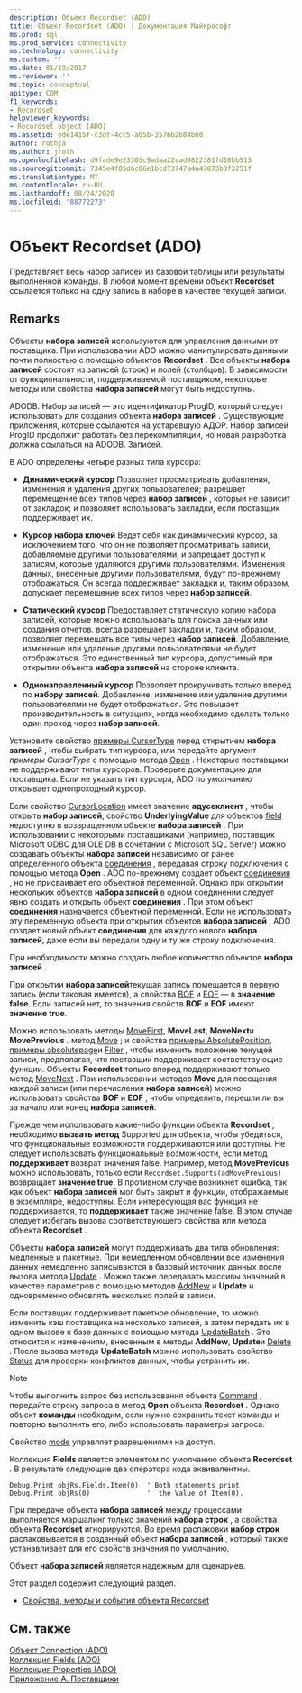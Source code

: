 ```yaml
---
description: Объект Recordset (ADO)
title: Объект Recordset (ADO) | Документация Майкрософт
ms.prod: sql
ms.prod_service: connectivity
ms.technology: connectivity
ms.custom: ''
ms.date: 01/19/2017
ms.reviewer: ''
ms.topic: conceptual
apitype: COM
f1_keywords:
- Recordset
helpviewer_keywords:
- Recordset object [ADO]
ms.assetid: ede1415f-c3df-4cc5-a05b-2576b2b84b60
author: rothja
ms.author: jroth
ms.openlocfilehash: d9fade9e23303c9adaa22cad9822381fd10bb513
ms.sourcegitcommit: 7345e4f05d6c06e1bcd73747a4a47873b3f3251f
ms.translationtype: MT
ms.contentlocale: ru-RU
ms.lasthandoff: 08/24/2020
ms.locfileid: "88772273"
---
```

# <a name="recordset-object-ado"></a>Объект Recordset (ADO)
Представляет весь набор записей из базовой таблицы или результаты выполненной команды. В любой момент времени объект **Recordset** ссылается только на одну запись в наборе в качестве текущей записи.  
  
## <a name="remarks"></a>Remarks  
 Объекты **набора записей** используются для управления данными от поставщика. При использовании ADO можно манипулировать данными почти полностью с помощью объектов **Recordset** . Все объекты **набора записей** состоят из записей (строк) и полей (столбцов). В зависимости от функциональности, поддерживаемой поставщиком, некоторые методы или свойства **набора записей** могут быть недоступны.  
  
 ADODB. Набор записей — это идентификатор ProgID, который следует использовать для создания объекта **набора записей** . Существующие приложения, которые ссылаются на устаревшую АДОР. Набор записей ProgID продолжит работать без перекомпиляции, но новая разработка должна ссылаться на ADODB. Записей.  
  
 В ADO определены четыре разных типа курсора:  
  
-   **Динамический курсор** Позволяет просматривать добавления, изменения и удаления других пользователей; разрешает перемещение всех типов через **набор записей** , который не зависит от закладок; и позволяет использовать закладки, если поставщик поддерживает их.  
  
-   **Курсор набора ключей** Ведет себя как динамический курсор, за исключением того, что он не позволяет просматривать записи, добавляемые другими пользователями, и запрещает доступ к записям, которые удаляются другими пользователями. Изменения данных, внесенные другими пользователями, будут по-прежнему отображаться. Он всегда поддерживает закладки и, таким образом, допускает перемещение всех типов через **набор записей**.  
  
-   **Статический курсор** Предоставляет статическую копию набора записей, которые можно использовать для поиска данных или создания отчетов. всегда разрешает закладки и, таким образом, позволяет перемещать все типы через **набор записей**. Добавление, изменение или удаление другими пользователями не будет отображаться. Это единственный тип курсора, допустимый при открытии объекта **набора записей** на стороне клиента.  
  
-   **Однонаправленный курсор** Позволяет прокручивать только вперед по **набору записей**. Добавление, изменение или удаление другими пользователями не будет отображаться. Это повышает производительность в ситуациях, когда необходимо сделать только один проход через **набор записей**.  
  
 Установите свойство [примеры CursorType](./cursortype-property-ado.md) перед открытием **набора записей** , чтобы выбрать тип курсора, или передайте аргумент *примеры CursorType* с помощью метода [Open](./open-method-ado-recordset.md) . Некоторые поставщики не поддерживают типы курсоров. Проверьте документацию для поставщика. Если не указать тип курсора, ADO по умолчанию открывает однопроходный курсор.  
  
 Если свойство [CursorLocation](./cursorlocation-property-ado.md) имеет значение **адусеклиент** , чтобы открыть **набор записей**, свойство **UnderlyingValue** для объектов [field](./field-object.md) недоступно в возвращенном объекте **набора записей** . При использовании с некоторыми поставщиками (например, поставщик Microsoft ODBC для OLE DB в сочетании с Microsoft SQL Server) можно создавать объекты **набора записей** независимо от ранее определенного объекта [соединения](./connection-object-ado.md) , передавая строку подключения с помощью метода **Open** . ADO по-прежнему создает объект [соединения](./connection-object-ado.md) , но не присваивает его объектной переменной. Однако при открытии нескольких объектов **набора записей** в одном соединении следует явно создать и открыть объект **соединения** . При этом объект **соединения** назначается объектной переменной. Если не использовать эту переменную объекта при открытии объектов **набора записей** , ADO создает новый объект **соединения** для каждого нового **набора записей**, даже если вы передали одну и ту же строку подключения.  
  
 При необходимости можно создать любое количество объектов **набора записей** .  
  
 При открытии **набора записей**текущая запись помещается в первую запись (если таковая имеется), а свойства [BOF](./bof-eof-properties-ado.md) и [EOF](./bof-eof-properties-ado.md) — в **значение false**. Если записей нет, то значения свойств **BOF** и **EOF** имеют **значение true**.  
  
 Можно использовать методы [MoveFirst](./movefirst-movelast-movenext-and-moveprevious-methods-ado.md), **MoveLast**, **MoveNext**и **MovePrevious** . метод [Move](./move-method-ado.md) ; и свойства [примеры AbsolutePosition](./absoluteposition-property-ado.md), [примеры absolutepage](./absolutepage-property-ado.md)и [Filter](./filter-property.md) , чтобы изменить положение текущей записи, предполагая, что поставщик поддерживает соответствующие функции. Объекты **Recordset** только вперед поддерживают только метод [MoveNext](./movefirst-movelast-movenext-and-moveprevious-methods-ado.md) . При использовании методов **Move** для посещения каждой записи (или перечисления **набора записей**) можно использовать свойства **BOF** и **EOF** , чтобы определить, перешли ли вы за начало или конец **набора записей**.  
  
 Прежде чем использовать какие-либо функции объекта **Recordset** , необходимо **вызвать метод** Supported для объекта, чтобы убедиться, что функциональные возможности поддерживаются или доступны. Не следует использовать функциональные возможности, если метод **поддерживает** возврат значения false. Например, метод **MovePrevious** можно использовать, только если `Recordset.Supports(adMovePrevious)` возвращает **значение true**. В противном случае возникнет ошибка, так как объект **набора записей** мог быть закрыт и функции, отображаемые в экземпляре, недоступны. Если интересующая вас функция не поддерживается, то **поддерживает** также значение false. В этом случае следует избегать вызова соответствующего свойства или метода объекта **Recordset** .  
  
 Объекты **набора записей** могут поддерживать два типа обновления: медленные и пакетные. При немедленном обновлении все изменения данных немедленно записываются в базовый источник данных после вызова метода [Update](./update-method.md) . Можно также передавать массивы значений в качестве параметров с помощью методов [AddNew](./addnew-method-ado.md) и **Update** и одновременно обновлять несколько полей в записи.  
  
 Если поставщик поддерживает пакетное обновление, то можно изменить кэш поставщика на несколько записей, а затем передать их в одном вызове к базе данных с помощью метода [UpdateBatch](./updatebatch-method.md) . Это относится к изменениям, внесенным в методы **AddNew**, **Update**и [Delete](./delete-method-ado-recordset.md) . После вызова метода **UpdateBatch** можно использовать свойство [Status](./status-property-ado-recordset.md) для проверки конфликтов данных, чтобы устранить их.  
  
> [!NOTE]
>  Чтобы выполнить запрос без использования объекта [Command](./command-object-ado.md) , передайте строку запроса в метод **Open** объекта **Recordset** . Однако объект **команды** необходим, если нужно сохранить текст команды и повторно выполнить его, либо использовать параметры запроса.  
  
 Свойство [mode](./mode-property-ado.md) управляет разрешениями на доступ.  
  
 Коллекция **Fields** является элементом по умолчанию объекта **Recordset** . В результате следующие два оператора кода эквивалентны.  
  
```  
Debug.Print objRs.Fields.Item(0)  ' Both statements print   
Debug.Print objRs(0)              '  the Value of Item(0).  
```  
  
 При передаче объекта **набора записей** между процессами выполняется маршалинг только значений **набора строк** , а свойства объекта **Recordset** игнорируются. Во время распаковки **набор строк** распаковывается в созданный объект **набора записей** , который также устанавливает для его свойств значения по умолчанию.  
  
 Объект **набора записей** является надежным для сценариев.  
  
 Этот раздел содержит следующий раздел.  
  
-   [Свойства, методы и события объекта Recordset](./recordset-object-properties-methods-and-events.md)  
  
## <a name="see-also"></a>См. также  
 [Объект Connection (ADO)](./connection-object-ado.md)   
 [Коллекция Fields (ADO)](./fields-collection-ado.md)   
 [Коллекция Properties (ADO)](./properties-collection-ado.md)   
 [Приложение А. Поставщики](../../guide/appendixes/appendix-a-providers.md)